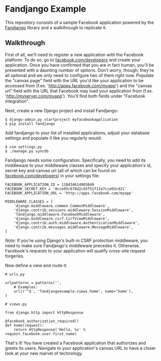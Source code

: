 # Fandjango Example

This repository consists of a sample Facebook application powered by the [Fandjango](http://github.com/jgorset/fandjango) library
and a walkthrough to replicate it.

## Walkthrough

First of all, we'll need to register a new application with the Facebook platform. To do so,
go to [facebook.com/developers](http://www.facebook.com/developers) and create your application.
Once you have confirmed that you are in fact human, you'll be presented with a daunting number of
options. Don't worry, though; they're all optional and we only need to configure two of them right now.
Populate the "canvas page" field with the URL you'd like your application to be accessed from
(f.ex. 'http://apps.facebook.com/myapp') and the "canvas url" field with the URL that Facebook may
load your application from (f.ex. 'http://myserver.com/myapp'). You'll find both fields under
"Facebook integration".

Next, create a new Django project and install Fandjango:

    $ django-admin.py startproject myfacebookapplication
    $ pip install fandjango
    
Add fandjango to your list of installed applications, adjust your database settings and populate
it like you regularly would:

    $ vim settings.py
    $ ./manage.py syncdb

Fandjango needs some configuration. Specifically, you need to add its middleware to your middleware classes and specify
your application's id, secret key and canvas url (all of which can be found on [facebook.com/developers](http://www.facebook.com/developers))
in your settings file:

    FACEBOOK_APPLICATION_ID = 118434614903049
    FACEBOOK_SECRET_KEY = '8cce95c678d2cd3f51f11e7cce03cd21'
    FACEBOOK_APPLICATION_URL = 'http://apps.facebook.com/myapp'
    
    MIDDLEWARE_CLASSES = [
        'django.middleware.common.CommonMiddleware',
        'django.contrib.sessions.middleware.SessionMiddleware',
        'fandjango.middleware.FacebookMiddleware',
        'django.middleware.csrf.CsrfViewMiddleware',
        'django.contrib.auth.middleware.AuthenticationMiddleware',
        'django.contrib.messages.middleware.MessageMiddleware',
    ]
    
*Note:* If you're using Django's built-in CSRF protection middleware, you need to make sure Fandjango's middleware precedes it.
Otherwise, Facebook's requests to your application will qualify cross-site request forgeries.

Now define a view and route it:

    # urls.py
    
    urlpatterns = patterns('',
        # Examples:
        url(r'^$', 'fandjangoexample.views.home', name='home'),
    )
    
    # views.py
    
    from django.http import HttpResponse

    @facebook_authorization_required()
    def home(request):
        return HttpResponse('Hello, %s' % request.facebook.user.first_name)

That's it! You have created a Facebook application that authorizes and greets its users. Navigate to your application's canvas URL
to have a closer look at your new marvel of technology.
